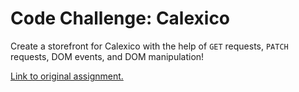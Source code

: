 # Code Challenge: Calexico
Create a storefront for Calexico with the help of `GET` requests, `PATCH` requests, DOM events, and DOM manipulation!

[Link to original assignment.](https://github.com/bdenney/phase-1-calexico)
